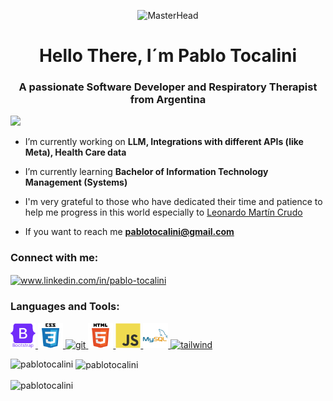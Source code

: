 <p align="center">
  <img src="https://img.freepik.com/free-vector/desktop-smartphone-app-development_23-2148683810.jpg?t=st=1721768917~exp=1721772517~hmac=dd404e008b3ce380afa9cdd1ba9bfdefb707aad48e0f057e5123135d79dd883e&w=740" alt="MasterHead" style="height: 300px;">
</p>
<h1 align="center">Hello There, I´m Pablo Tocalini</h1>
<h3 align="center">A passionate Software Developer and Respiratory Therapist from Argentina</h3>
<p align="left"> <img src="https://komarev.com/ghpvc/?username=pablotocalini&label=Profile%20views&color=0e75b6&style=flat" /> </p>

- I’m currently working on **LLM, Integrations with different APIs (like Meta), Health Care data**

- I’m currently learning **Bachelor of Information Technology Management (Systems)**

- I'm very grateful to those who have dedicated their time and patience to help me progress in this world especially to [Leonardo Martín Crudo](https://github.com/crudobaker)

- If you want to reach me **pablotocalini@gmail.com**

<h3 align="left">Connect with me:</h3>
<p align="left">
<a href="www.linkedin.com/in/pablo-tocalini" target="blank"><img align="center" src="https://raw.githubusercontent.com/rahuldkjain/github-profile-readme-generator/master/src/images/icons/Social/linked-in-alt.svg" alt="www.linkedin.com/in/pablo-tocalini" height="30" width="40" /></a>

<h3 align="left">Languages and Tools:</h3>
<p align="left"> <a href="https://getbootstrap.com" target="_blank" rel="noreferrer"> <img src="https://raw.githubusercontent.com/devicons/devicon/master/icons/bootstrap/bootstrap-plain-wordmark.svg" alt="bootstrap" width="40" height="40"/> </a> <a href="https://www.w3schools.com/css/" target="_blank" rel="noreferrer"> <img src="https://raw.githubusercontent.com/devicons/devicon/master/icons/css3/css3-original-wordmark.svg" alt="css3" width="40" height="40"/> </a> <a href="https://git-scm.com/" target="_blank" rel="noreferrer"> <img src="https://www.vectorlogo.zone/logos/git-scm/git-scm-icon.svg" alt="git" width="40" height="40"/> </a> <a href="https://www.w3.org/html/" target="_blank" rel="noreferrer"> <img src="https://raw.githubusercontent.com/devicons/devicon/master/icons/html5/html5-original-wordmark.svg" alt="html5" width="40" height="40"/> </a> <a href="https://developer.mozilla.org/en-US/docs/Web/JavaScript" target="_blank" rel="noreferrer"> <img src="https://raw.githubusercontent.com/devicons/devicon/master/icons/javascript/javascript-original.svg" alt="javascript" width="40" height="40"/> </a> <a href="https://www.mysql.com/" target="_blank" rel="noreferrer"> <img src="https://raw.githubusercontent.com/devicons/devicon/master/icons/mysql/mysql-original-wordmark.svg" alt="mysql" width="40" height="40"/> </a> <a href="https://tailwindcss.com/" target="_blank" rel="noreferrer"> <img src="https://www.vectorlogo.zone/logos/tailwindcss/tailwindcss-icon.svg" alt="tailwind" width="40" height="40"/> </a> </p>

<p><img align="left" src="https://github-readme-stats.vercel.app/api/top-langs?username=pablotocalini&show_icons=true&locale=en&layout=compact" alt="pablotocalini" /></p>

<p>&nbsp;<img align="center" src="https://github-readme-stats.vercel.app/api?username=pablotocalini&show_icons=true&locale=en" alt="pablotocalini" /></p>

<p><img align="center" src="https://github-readme-streak-stats.herokuapp.com/?user=pablotocalini&" alt="pablotocalini" /></p>
